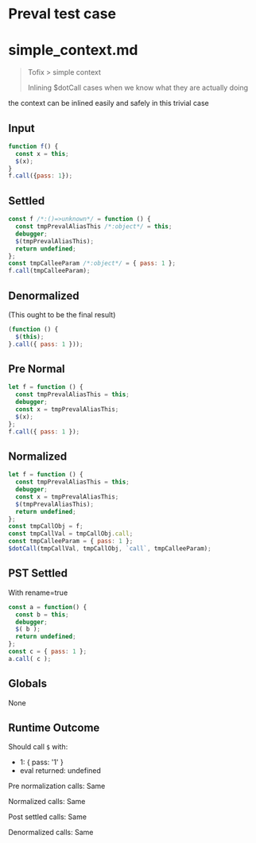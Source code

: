 # Preval test case

# simple_context.md

> Tofix > simple context
>
> Inlining $dotCall cases when we know what they are actually doing

the context can be inlined easily and safely in this trivial case

## Input

`````js filename=intro
function f() {
  const x = this;
  $(x);
}
f.call({pass: 1});
`````

## Settled


`````js filename=intro
const f /*:()=>unknown*/ = function () {
  const tmpPrevalAliasThis /*:object*/ = this;
  debugger;
  $(tmpPrevalAliasThis);
  return undefined;
};
const tmpCalleeParam /*:object*/ = { pass: 1 };
f.call(tmpCalleeParam);
`````

## Denormalized
(This ought to be the final result)

`````js filename=intro
(function () {
  $(this);
}.call({ pass: 1 }));
`````

## Pre Normal


`````js filename=intro
let f = function () {
  const tmpPrevalAliasThis = this;
  debugger;
  const x = tmpPrevalAliasThis;
  $(x);
};
f.call({ pass: 1 });
`````

## Normalized


`````js filename=intro
let f = function () {
  const tmpPrevalAliasThis = this;
  debugger;
  const x = tmpPrevalAliasThis;
  $(tmpPrevalAliasThis);
  return undefined;
};
const tmpCallObj = f;
const tmpCallVal = tmpCallObj.call;
const tmpCalleeParam = { pass: 1 };
$dotCall(tmpCallVal, tmpCallObj, `call`, tmpCalleeParam);
`````

## PST Settled
With rename=true

`````js filename=intro
const a = function() {
  const b = this;
  debugger;
  $( b );
  return undefined;
};
const c = { pass: 1 };
a.call( c );
`````

## Globals

None

## Runtime Outcome

Should call `$` with:
 - 1: { pass: '1' }
 - eval returned: undefined

Pre normalization calls: Same

Normalized calls: Same

Post settled calls: Same

Denormalized calls: Same
